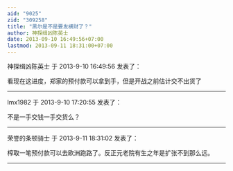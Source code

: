 ```yaml
---
aid: "9025"
zid: "309258"
title: "黑尔是不是要发横财了？"
author: 神探缉凶陈英士
date: 2013-09-10 16:49:56+07:00
lastmod: 2013-09-11 18:31:00+07:00
---
```


神探缉凶陈英士 于 2013-9-10 16:49:56 发表了：

看现在这进度，郑家的预付款可以拿到手，但是开战之前估计交不出货了

---

lmx1982 于 2013-9-10 17:20:55 发表了：

不是一手交钱一手交货么？

---

荣誉的条顿骑士 于 2013-9-11 18:31:02 发表了：

榨取一笔预付款可以去欧洲跑路了。反正元老院有生之年是扩张不到那么远。

---
